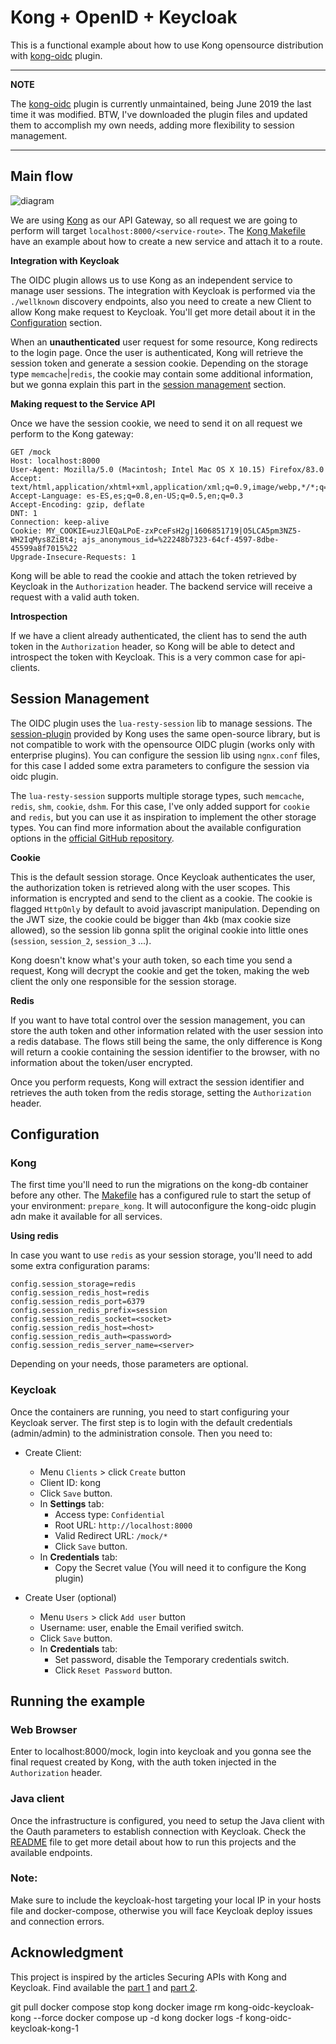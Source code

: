 # Kong + OpenID + Keycloak

This is a functional example about how to use Kong opensource distribution with 
[kong-oidc](https://github.com/nokia/kong-oidc) plugin. 

---
**NOTE**

The [kong-oidc](https://github.com/nokia/kong-oidc) plugin is currently unmaintained, being June 2019 the last 
time it was modified. BTW, I've downloaded the plugin files and updated them to accomplish my own needs, adding more
flexibility to session management.

---

## Main flow


![diagram](doc/kong-keycloak-redis.jpg)

We are using [Kong](https://konghq.com/kong/) as our API Gateway, so all request we are going to perform will target 
`localhost:8000/<service-route>`. The [Kong Makefile](kong/Makefile) have an example about how to create a new service 
and attach it to a route. 

**Integration with Keycloak**

The OIDC plugin allows us to use Kong as an independent service to manage user sessions. The integration with Keycloak 
is performed via the `./wellknown` discovery endpoints, also you need to create a new Client to allow Kong make request 
to Keycloak. You'll get more detail about it in the [Configuration](#configuration) section.

When an **unauthenticated** user request for some resource, Kong redirects to the login page. Once the user is 
authenticated, Kong will retrieve the session token and generate a session cookie. Depending on the storage type 
`memcache`|`redis`, the cookie may contain some additional information, but we gonna explain this part in the 
[session management](#session-management) section.

**Making request to the Service API**

Once we have the session cookie, we need to send it on all request we perform to the Kong gateway:
```
GET /mock
Host: localhost:8000
User-Agent: Mozilla/5.0 (Macintosh; Intel Mac OS X 10.15) Firefox/83.0
Accept: text/html,application/xhtml+xml,application/xml;q=0.9,image/webp,*/*;q=0.8
Accept-Language: es-ES,es;q=0.8,en-US;q=0.5,en;q=0.3
Accept-Encoding: gzip, deflate
DNT: 1
Connection: keep-alive
Cookie: MY_COOKIE=uzJlEQaLPoE-zxPceFsH2g|1606851719|O5LCA5pm3NZ5-WH2IqMys8ZiBt4; ajs_anonymous_id=%22248b7323-64cf-4597-8dbe-45599a8f7015%22
Upgrade-Insecure-Requests: 1
```
Kong will be able to read the cookie and attach the token retrieved by Keycloak in the `Authorization` header. The 
backend service will receive a request with a valid auth token.

**Introspection**

If we have a client already authenticated, the client has to send the auth token in the `Authorization` header, so Kong 
will be able to detect and introspect the token with Keycloak. This is a very common case for api-clients.

## Session Management

The OIDC plugin uses the `lua-resty-session` lib to manage sessions. The 
[session-plugin](https://docs.konghq.com/hub/kong-inc/session/) provided by Kong uses the same open-source library, 
but is not compatible to work with the opensource OIDC plugin (works only with enterprise plugins).
You can configure the session lib using `ngnx.conf` files, for this case I added some extra parameters to configure the 
session via oidc plugin. 

The `lua-resty-session` supports multiple storage types, such `memcache`, `redis`, `shm`, `cookie`, `dshm`. For this 
case, I've only added support for `cookie` and `redis`, but you can use it as inspiration to implement the other
storage types. You can find more information about the available configuration options in the 
[official GitHub repository](https://github.com/bungle/lua-resty-session).

**Cookie**

This is the default session storage. Once Keycloak authenticates the user, the authorization token is retrieved along
with the user scopes. This information is encrypted and send to the client as a cookie. The cookie is flagged `HttpOnly`
by default to avoid javascript manipulation. Depending on the JWT size, the cookie could be bigger than 4kb (max cookie
size allowed), so the session lib gonna split the original cookie into little ones (`session`, `session_2`, `session_3`
...). 

Kong doesn't know what's your auth token, so each time you send a request, Kong will decrypt the cookie and get the
token, making the web client the only one responsible for the session storage.

**Redis**

If you want to have total control over the session management, you can store the auth token and other information 
related with the user session into a redis database. The flows still being the same, the only difference is Kong will 
return a cookie containing the session identifier to the browser, with no information about the token/user encrypted.

Once you perform requests, Kong will extract the session identifier and retrieves the auth token from the redis storage,
setting the `Authorization` header.


## Configuration

### Kong
The first time you'll need to run the migrations on the kong-db container before any other. The
[Makefile](Makefile) has a configured rule to start the setup of your environment: `prepare_kong`. It will autoconfigure
the kong-oidc plugin adn make it available for all services.

**Using redis**

In case you want to use `redis` as your session storage, you'll need to add some extra configuration params:
```
config.session_storage=redis
config.session_redis_host=redis
config.session_redis_port=6379
config.session_redis_prefix=session
config.session_redis_socket=<socket>
config.session_redis_host=<host>
config.session_redis_auth=<password>
config.session_redis_server_name=<server>
```
Depending on your needs, those parameters are optional.


### Keycloak
Once the containers are running, you need to start configuring your Keycloak server. The first step is to login
with the default credentials (admin/admin) to the administration console. Then you need to:
- Create Client:
    - Menu `Clients` > click `Create` button
    - Client ID: kong
    - Click `Save` button.
    - In **Settings** tab:
        - Access type: `Confidential`
        - Root URL: `http://localhost:8000`
        - Valid Redirect URL: `/mock/*`
        - Click `Save` button.
    - In **Credentials** tab:
        - Copy the Secret value (You will need it to configure the Kong plugin)

- Create User (optional)
    - Menu `Users` > click `Add user` button
    - Username: user, enable the Email verified switch.
    - Click `Save` button.
    - In **Credentials** tab:
        - Set password, disable the Temporary credentials switch.
        - Click `Reset Password` button.

## Running the example

### Web Browser
Enter to localhost:8000/mock, login into keycloak and you gonna see the final request created by Kong, with the 
auth token injected in the `Authorization` header.

### Java client
Once the infrastructure is configured, you need to setup the Java client with the Oauth parameters to establish
connection with Keycloak. Check the [README](java-oidc-client/README.md) file to get more detail about how to run
this projects and the available endpoints.

### Note:
Make sure to include the keycloak-host targeting your local IP in your hosts file and docker-compose, otherwise 
you will face Keycloak deploy issues and connection errors.

## Acknowledgment
This project is inspired by the articles Securing APIs with Kong and Keycloak. Find available the 
[part 1](https://www.jerney.io/secure-apis-kong-keycloak-1/) and 
[part 2](https://www.jerney.io/secure-apis-kong-keycloak-2/).




git pull
docker compose stop kong
docker image rm kong-oidc-keycloak-kong --force
docker compose up -d kong
docker logs -f kong-oidc-keycloak-kong-1



